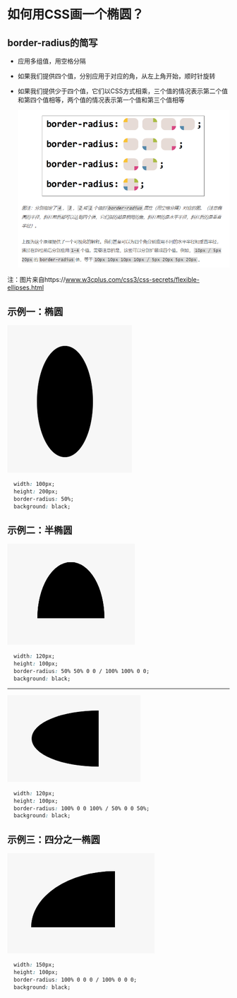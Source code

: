 # 如何用CSS画一个椭圆？

## border-radius的简写

* 应用多组值，用空格分隔

* 如果我们提供四个值，分别应用于对应的角，从左上角开始，顺时针旋转

* 如果我们提供少于四个值，它们以CSS方式相乘，三个值的情况表示第二个值和第四个值相等，两个值的情况表示第一个值和第三个值相等

  ![image](../images4/119/01.PNG)

注：图片来自https://www.w3cplus.com/css3/css-secrets/flexible-ellipses.html



## 示例一：椭圆

![images](../images4/119/05.PNG)

```css
  width: 100px;
  height: 200px;
  border-radius: 50%;
  background: black;
```



## 示例二：半椭圆

![image](../images4/119/02.PNG)



```CSS
  width: 120px;
  height: 100px;
  border-radius: 50% 50% 0 0 / 100% 100% 0 0;
  background: black;
```

--------------------------

![image](../images4/119/03.PNG)

```css
  width: 120px;
  height: 100px;
  border-radius: 100% 0 0 100% / 50% 0 0 50%;
  background: black;
```



## 示例三：四分之一椭圆

![image](../images4/119/04.PNG)

```css
  width: 150px;
  height: 100px;
  border-radius: 100% 0 0 0 / 100% 0 0 0;
  background: black;
```





































